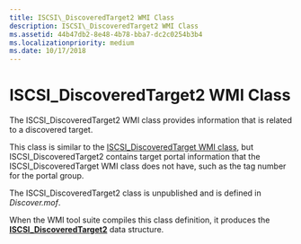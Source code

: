 ```yaml
---
title: ISCSI\_DiscoveredTarget2 WMI Class
description: ISCSI\_DiscoveredTarget2 WMI Class
ms.assetid: 44b47db2-8e48-4b78-bba7-dc2c0254b3b4
ms.localizationpriority: medium
ms.date: 10/17/2018
---
```


# ISCSI\_DiscoveredTarget2 WMI Class


The ISCSI\_DiscoveredTarget2 WMI class provides information that is related to a discovered target.

This class is similar to the [ISCSI\_DiscoveredTarget WMI class](iscsi-discoveredtarget-wmi-class.md), but ISCSI\_DiscoveredTarget2 contains target portal information that the ISCSI\_DiscoveredTarget WMI class does not have, such as the tag number for the portal group.

The ISCSI\_DiscoveredTarget2 class is unpublished and is defined in *Discover.mof*.

When the WMI tool suite compiles this class definition, it produces the [**ISCSI\_DiscoveredTarget2**](https://msdn.microsoft.com/library/windows/hardware/ff561503) data structure.

 

 






